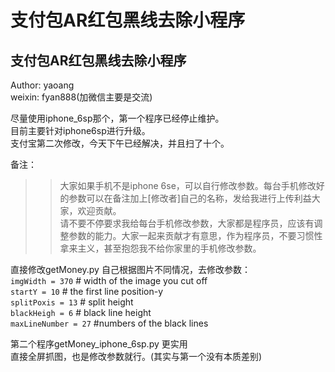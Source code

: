 # 支付包AR红包黑线去除小程序
支付包AR红包黑线去除小程序
--------------
Author: yaoang  
weixin: fyan888(加微信主要是交流)  

尽量使用iphone_6sp那个，第一个程序已经停止维护。  
目前主要针对iphone6sp进行升级。  
支付宝第二次修改，今天下午已经解决，并且扫了十个。  

备注：
>> 大家如果手机不是iphone 6se，可以自行修改参数。每台手机修改好的参数可以在备注加上[修改者]自己的名称，发给我进行上传利益大家，欢迎贡献。  
>> 请不要不停要求我给每台手机修改参数，大家都是程序员，应该有调整参数的能力。大家一起来贡献才有意思，作为程序员，不要习惯性拿来主义，甚至抱怨我不给你家里的手机修改参数。  

直接修改getMoney.py
自己根据图片不同情况，去修改参数：  
`imgWidth = 370` # width of the image you cut off  
`startY = 10` # the first line position-y  
`splitPoxis = 13` # split height  
`blackHeigh = 6` # black line height  
`maxLineNumber = 27`  #numbers of the black lines

第二个程序getMoney_iphone_6sp.py 更实用  
直接全屏抓图，也是修改参数就行。(其实与第一个没有本质差别)  
